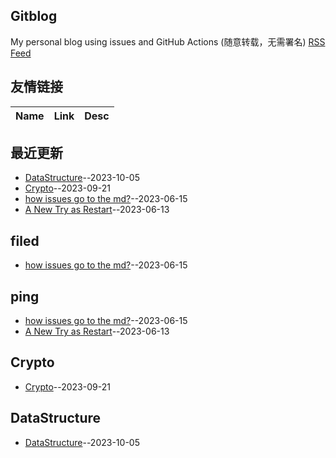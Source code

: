 ## Gitblog
My personal blog using issues and GitHub Actions (随意转载，无需署名)
[RSS Feed](https://raw.githubusercontent.com/SylverQG/Blogs/main/feed.xml)
## 友情链接
| Name | Link | Desc | 
 | ---- | ---- | ---- |
## 最近更新
- [DataStructure](https://github.com/SylverQG/Blogs/issues/4)--2023-10-05
- [Crypto](https://github.com/SylverQG/Blogs/issues/3)--2023-09-21
- [how issues go to the md?](https://github.com/SylverQG/Blogs/issues/2)--2023-06-15
- [A New Try as Restart](https://github.com/SylverQG/Blogs/issues/1)--2023-06-13
## filed
- [how issues go to the md?](https://github.com/SylverQG/Blogs/issues/2)--2023-06-15
## ping
- [how issues go to the md?](https://github.com/SylverQG/Blogs/issues/2)--2023-06-15
- [A New Try as Restart](https://github.com/SylverQG/Blogs/issues/1)--2023-06-13
## Crypto
- [Crypto](https://github.com/SylverQG/Blogs/issues/3)--2023-09-21
## DataStructure
- [DataStructure](https://github.com/SylverQG/Blogs/issues/4)--2023-10-05
